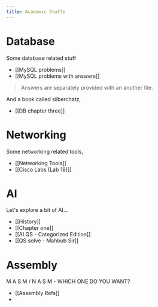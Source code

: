 ```yaml
---
title: Academic Stuffs
---
```


# Database

Some database related stuff
- [[MySQL problems]]
- [[MySQL problems with answers]]

> Answers are separately provided with an another file.

And a book called silberchatz,
- [[DB chapter three]]

# Networking
Some networking related tools,
-  [[Networking Tools]] 
- [[Cisco Labs (Lab 18)]]

# AI
Let's explore a bit of AI...
- [[History]]
- [[Chapter one]]
- [[AI QS - Categorized Edition]]
- [[QS solve - Mahbub Sir]]

# Assembly
M A S M / N A S M  - WHICH ONE DO YOU WANT?
- [[Assembly Refs]]
- 
